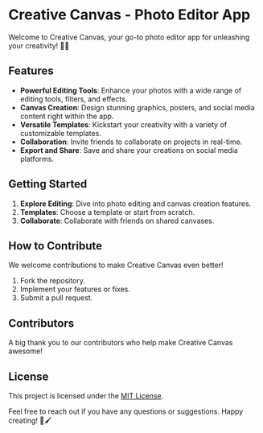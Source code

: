 # Creative Canvas - Photo Editor App

Welcome to Creative Canvas, your go-to photo editor app for unleashing your creativity! 🎨✨

## Features

- **Powerful Editing Tools**: Enhance your photos with a wide range of editing tools, filters, and effects.
- **Canvas Creation**: Design stunning graphics, posters, and social media content right within the app.
- **Versatile Templates**: Kickstart your creativity with a variety of customizable templates.
- **Collaboration**: Invite friends to collaborate on projects in real-time.
- **Export and Share**: Save and share your creations on social media platforms.

## Getting Started

1. **Explore Editing**: Dive into photo editing and canvas creation features.
2. **Templates**: Choose a template or start from scratch.
3. **Collaborate**: Collaborate with friends on shared canvases.

## How to Contribute

We welcome contributions to make Creative Canvas even better!

1. Fork the repository.
2. Implement your features or fixes.
3. Submit a pull request.

## Contributors

A big thank you to our contributors who help make Creative Canvas awesome!

## License

This project is licensed under the [MIT License](LICENSE).

Feel free to reach out if you have any questions or suggestions. Happy creating! 🚀🖌️

